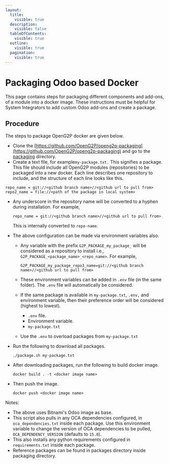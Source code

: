 ```yaml
---
layout:
  title:
    visible: true
  description:
    visible: false
  tableOfContents:
    visible: true
  outline:
    visible: true
  pagination:
    visible: true
---
```


# Packaging Odoo based Docker

This page contains steps for packaging different components and add-ons, of a module into a docker image. These instructions must be helpful for System Integrators to add custom Odoo add-ons and create a package.

## Procedure

The steps to package OpenG2P docker are given below.

* Clone the [https://github.com/OpenG2P/openg2p-packaging](https://github.com/OpenG2P/openg2p-packaging) and go to the [packaging](https://github.com/OpenG2P/openg2p-packaging/tree/develop/packaging) directory.
* Create a text file, for example`my-package.txt.` This signifies a package. This file should include all OpenG2P modules (repositories) to be packaged into a new docker. Each line describes one repository to include, and the structure of each line looks like this.

```
repo_name = git://<github branch name>//<github url to pull from>
repo2_name = file://<path of the package in local system>
```

*   Any underscore in the repository name will be converted to a hyphen during installation. For example,

    ```
    repo_name = git://<github branch name>//<github url to pull from>
    ```

    This is internally converted to `repo-name`.
* The above configuration can be made via environment variables also.
  *   Any variable with the prefix `G2P_PACKAGE_my_package_` will be considered as a repository to install i.e., `G2P_PACKAGE_<package_name>_<repo_name>`. For example,

      ```
      G2P_PACKAGE_my_package_repo3_name=git://<github branch name>//<github url to pull from>
      ```
  * These environment variables can be added in `.env` file (in the same folder). The `.env` file will automatically be considered.
  * If the same package is available in `my-package.txt`, `.env,` and environment variable, then their preference order will be considered (highest to lowest).
    * `.env` file.
    * Environment variable.
    * `my-package.txt`
  * Use the `.env` to overload packages from `my-package.txt`
*   Run the following to download all packages.

    ```
    ./package.sh my-package.txt
    ```
*   After downloading packages, run the following to build docker image.

    ```
    docker build . -t <docker image name>
    ```
*   Then push the image.

    ```
    docker push <docker image name>
    ```

Notes:

* The above uses Bitnami's Odoo image as base.
* This script also pulls in any OCA dependencies configured, in `oca_dependencies.txt` inside each package. Use this environment variable to change the version of OCA dependencies to be pulled, `OCA_DEPENDENCY_VERSION` (defaults to `15.0`).
* This also installs any python requirements configured in `requirements.txt` inside each package.
* Reference packages can be found in packages directory inside packaging directory.
